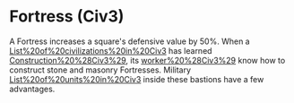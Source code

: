 # Fortress (Civ3)

A Fortress increases a square's defensive value by 50%.
When a [List%20of%20civilizations%20in%20Civ3](civilization) has learned [Construction%20%28Civ3%29](Construction), its [worker%20%28Civ3%29](workers) know how to construct stone and masonry Fortresses. Military [List%20of%20units%20in%20Civ3](units) inside these bastions have a few advantages.